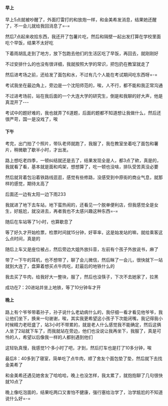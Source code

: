 #### 早上

早上5点就被吵醒了，外面打雷打的和放炮一样，和金美希发消息，结果她还醒了，不一会儿就给我回消息了=-=

然后7点起来收拾东西，我还开了包薯片吃，然后和隔壁一起出发打算在学校里面吃个早饭，结果不太好吃

下着雨胡乱走到了地方，放下包跑去他们的生活区吃了早饭，再回去，就刚刚好

不过安排什么的也没有很详细，我就按照大学的常识，把包扔在教室就走了

然后进考场之前，还给发了面包和水，不过有几个人能在考试期间吃东西呀=-=

考试我坐在最边角上，旁边是一个沈阳师范的，唉，人不行，都不能和我正常沟通

不过进考场前，站在我后面的一个大连大学的研究生，倒是和我聊的好大声，他是真混开了---

考试中的题好难的，我也就弄了6道题，后面的题都不知道想让我做什么，然后还很严苛，国一是没戏了，唉

#### 下午

考完，出门拍了个照片，带队老师就跑了，我服了，我在教室坐着吃了面包和薯片，稍微歇了歇半小时，才出发。

路上想吃老四季，一顿纠结就还是去了，结果发现全是人，都3点了欸，真是的，我就看了看，基本就是面和鸡架，想想算了，吃一顿也没啥，排队受苦真没必要

然后就背着包沿着铁路线逛逛，感觉有些修路，没感受到中原街的商业气息，就那样的感觉，期待太高了

后面还一边有太阳一边下雨233

我就进了地下去车站，地下蛮热闹的，还看见一个脱单便利店，但我感觉全是女生，好尴尬，就没进去，再者我也不太感兴趣这种东西=-=

随后在车站等了1小时，也算歇息了

等了好久才开始检票，检票时间就15分钟，好草率，这是始发站的嘛，就给乘客这么点时间，真是的

随后上车又是座位被占，然后旁边大姐外放抖音，左前有个孩子外放说书，麻了

带了一下午的耳机，也不想带了，聊了会儿微信，然后眯了一会儿，很快就下一站就到大连了，盘算着想买点牛肉吃，赶最后的地铁什么的

我去买了牛肉，给我好大一整块，服了，然后也没筷子，下次不去她家了，拉黑

成功在7：20进站并坐上地铁，等了10分钟车才开

#### 晚上

路上有个爷爷带着孙子，孙子说什么老幼病什么的，我仔细一看才看见他爷爷，我让他们坐下，换来一句谢谢，唉，其实我更希望这小孩子下次能闭嘴，我记得我小时候精力老旺盛了，站3小时不带累的，就是老人什么感觉我不能确定，然后这俩人坐了2站就下车了，而我就站在旁边，他们也没说让我再坐下，我服了，真是可怜的人，希望以后像我一样的人都别遇到他们

这轻轨真慢，我感觉1个多小时了吧，才到，然后打车也是打了10多分钟，唉

最后8：40多到了寝室，简单吃了点牛肉，顺了舍友个面包垫了垫，然后就下去找金美希了

和金美希还遇见她舍友了哈哈哈，晚上也没怎样，我太累了，就抱抱聊了几句很快就10点了

晚上像吃泡面的，结果吃两口又害怕不健康，强行塞给治学了，治学尴尬的不知道说什么好=-=

